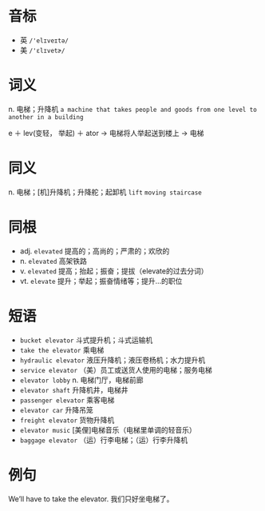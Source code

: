 # 音标

- 英 `/'elɪveɪtə/`
- 美 `/'ɛlɪvetɚ/`

# 词义

n. 电梯；升降机
`a machine that takes people and goods from one level to another in a building`



e ＋ lev(变轻， 举起) ＋ ator → 电梯将人举起送到楼上 → 电梯

# 同义

n. 电梯；[机]升降机；升降舵；起卸机
`lift` `moving staircase`

# 同根

- adj. `elevated` 提高的；高尚的；严肃的；欢欣的
- n. `elevated` 高架铁路
- v. `elevated` 提高；抬起；振奋；提拔（elevate的过去分词）
- vt. `elevate` 提升；举起；振奋情绪等；提升…的职位

# 短语

- `bucket elevator` 斗式提升机；斗式运输机
- `take the elevator` 乘电梯
- `hydraulic elevator` 液压升降机；液压卷杨机；水力提升机
- `service elevator` （美）员工或送货人使用的电梯；服务电梯
- `elevator lobby` n. 电梯门厅，电梯前廊
- `elevator shaft` 升降机井，电梯井
- `passenger elevator` 乘客电梯
- `elevator car` 升降吊笼
- `freight elevator` 货物升降机
- `elevator music` [美俚]电梯音乐（电梯里单调的轻音乐）
- `baggage elevator` （运）行李电梯；（运）行李升降机

# 例句

We’ll have to take the elevator.
我们只好坐电梯了。


